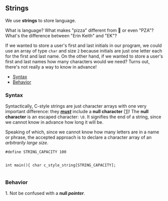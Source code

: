 <h2>Strings</h2>
<p>We use <strong>strings</strong> to store language.</p>
<p>What is language? What makes "pizza" different from 🍕 or even "PZA"? What's the difference between "Erin Keith" and "EK"?</p>
<p>
  If we wanted to store a user's first and last initials in our program, we could use an array of type <code>char</code> and size <code>2</code> because initials are just one letter each for the first and last name.
  On the other hand, if we wanted to store a user's first and last names how many characters would we need? Turns out, there's not really a way to know in advance!
</p>
<ul>
    <li><a href="#syntax">Syntax</a></li>
    <li><a href="#behavior">Behavior</a></li>
</ul>
<h3><a name="syntax">Syntax</a></h3>
<p>Syntactically, C-style strings are just character arrays with one very important difference: they <strong><em><u>must</u></em></strong> include a <strong>null character</strong> [<a href="#note">1</a>]! The <strong>null character</strong> is an escaped character: <code>\0</code>. It signifies the end of a string, since we cannot know in advance how long it will be.
</p>
<p>
  Speaking of which, since we cannot know how many letters are in a name or phrase, the accepted approach is to declare a character array of an <em>arbitrarily large size</em>.<br>
  <pre><code>#define STRING_CAPACITY 100

int main(){
	char c_style_string[STRING_CAPACITY];</code></pre>
</p>
<h3><a name="behavior">Behavior</a></h3>

<a name="note">1</a>. Not be confused with a <strong>null <em>pointer</em></strong>.<br>
